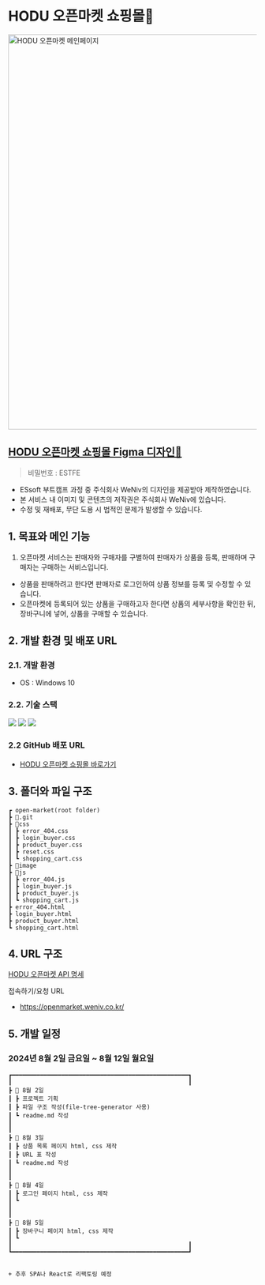 # HODU 오픈마켓 쇼핑몰🛒
<img src="https://ifh.cc/g/SrsfL7.jpg" width="800" alt="HODU 오픈마켓 메인페이지" />

## [HODU 오픈마켓 쇼핑몰 Figma 디자인🛒](https://www.figma.com/design/9VhAObwi2EXeLe4Ugkcb2e/EST_%EC%98%A4%EB%A5%B4%EB%AF%B8(FE)?node-id=49-1747&t=sfRtaXKMxzCfmFZP-0)
> 비밀번호 : ESTFE
- ESsoft 부트캠프 과정 중 주식회사 WeNiv의 디자인을 제공받아 제작하였습니다.
- 본 서비스 내 이미지 및 콘텐츠의 저작권은 주식회사 WeNiv에 있습니다.
- 수정 및 재배포, 무단 도용 시 법적인 문제가 발생할 수 있습니다.

## 1. 목표와 메인 기능
1. 오픈마켓 서비스는 판매자와 구매자를 구별하여 판매자가 상품을 등록, 판매하며 구매자는 구매하는 서비스입니다.
- 상품을 판매하려고 한다면 판매자로 로그인하여 상품 정보를 등록 및 수정할 수 있습니다.
- 오픈마켓에 등록되어 있는 상품을 구매하고자 한다면 상품의 세부사항을 확인한 뒤, 장바구니에 넣어, 상품을 구매할 수 있습니다.

## 2. 개발 환경 및 배포 URL
### 2.1. 개발 환경
- OS : Windows 10

### 2.2. 기술 스택
  <!-- HTML5 스킬 아이콘 -->
  <img src="https://img.shields.io/badge/HTML5-E34F26?style=for-the-badge&logo=html5&logoColor=white"/>
  <!-- CSS3 스킬 아이콘 -->
  <img src="https://img.shields.io/badge/CSS3-1572B6?style=for-the-badge&logo=CSS3&logoColor=white">
  <!-- JavaScript 스킬 아이콘 -->
  <img src="https://img.shields.io/badge/JavaScript-F7DF1E?style=for-the-badge&logo=JavaScript&logoColor=white"/>

### 2.2 GitHub 배포 URL
- [HODU 오픈마켓 쇼핑몰 바로가기](http://nodebird.xyz/)

## 3. 폴더와 파일 구조
```
┏ open-market(root folder)
┣ 📂.git
┣ 📂css
┃ ┣ error_404.css
┃ ┣ login_buyer.css
┃ ┣ product_buyer.css
┃ ┣ reset.css
┃ ┗ shopping_cart.css
┣ 📂image
┣ 📂js
┃ ┣ error_404.js
┃ ┣ login_buyer.js
┃ ┣ product_buyer.js
┃ ┗ shopping_cart.js
┣ error_404.html
┣ login_buyer.html
┣ product_buyer.html
┗ shopping_cart.html
```

## 4. URL 구조
[HODU 오픈마켓 API 명세](https://paullabworkspace.notion.site/API-7b57a2b656fd4e3790a6a360b69aa3ad)

접속하기/요청 URL
- https://openmarket.weniv.co.kr/

## 5. 개발 일정
### 2024년 8월 2일 금요일 ~ 8월 12일 월요일
```
┏━━━━━━━━━━━━━━━━━━━━━━━━━━━━━━━━━━━━━━━━━━━━━━━━━━┓
┃                                                  ┃
┣ 📅 8월 2일
┃ ┣ 프로젝트 기획
┃ ┣ 파일 구조 작성(file-tree-generator 사용)
┃ ┗ readme.md 작성
┃
┃
┣ 📅 8월 3일
┃ ┣ 상품 목록 페이지 html, css 제작
┃ ┣ URL 표 작성
┃ ┗ readme.md 작성
┃
┃
┣ 📅 8월 4일
┃ ┣ 로그인 페이지 html, css 제작
┃ ┗ 
┃
┃
┣ 📅 8월 5일
┃ ┣ 장바구니 페이지 html, css 제작
┃ ┗ 
┃                                                  ┃
┗━━━━━━━━━━━━━━━━━━━━━━━━━━━━━━━━━━━━━━━━━━━━━━━━━━┛


+ 추후 SPA나 React로 리팩토링 예정
```
